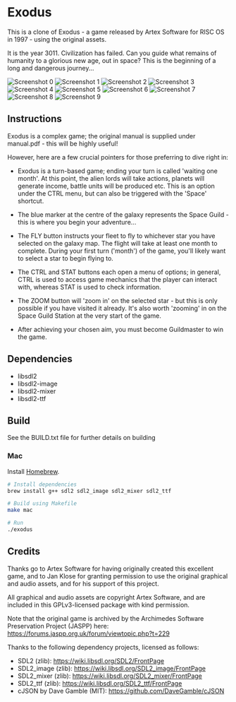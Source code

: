 # Exodus

This is a clone of Exodus - a game released by Artex Software for RISC OS in 1997 - using the original assets.

It is the year 3011. Civilization has failed. Can you guide what remains of humanity to a glorious new age, out in space? This is the beginning of a long and dangerous journey...

![Screenshot 0](screenshots/screenshot_00.png)
![Screenshot 1](screenshots/screenshot_01.png)
![Screenshot 2](screenshots/screenshot_02.png)
![Screenshot 3](screenshots/screenshot_03.png)
![Screenshot 4](screenshots/screenshot_04.png)
![Screenshot 5](screenshots/screenshot_05.png)
![Screenshot 6](screenshots/screenshot_06.png)
![Screenshot 7](screenshots/screenshot_07.png)
![Screenshot 8](screenshots/screenshot_08.png)
![Screenshot 9](screenshots/screenshot_09.png)

## Instructions
Exodus is a complex game; the original manual is supplied under manual.pdf - this will be highly useful!

However, here are a few crucial pointers for those preferring to dive right in:

* Exodus is a turn-based game; ending your turn is called 'waiting one month'. At this point, the alien lords will take actions, planets will generate income, battle units will be produced etc. This is an option under the CTRL menu, but can also be triggered with the 'Space' shortcut.

* The blue marker at the centre of the galaxy represents the Space Guild - this is where you begin your adventure...

* The FLY button instructs your fleet to fly to whichever star you have selected on the galaxy map. The flight will take at least one month to complete. During your first turn ('month') of the game, you'll likely want to select a star to begin flying to.

* The CTRL and STAT buttons each open a menu of options; in general, CTRL is used to access game mechanics that the player can interact with, whereas STAT is used to check information.

* The ZOOM button will 'zoom in' on the selected star - but this is only possible if you have visited it already. It's also worth 'zooming' in on the Space Guild Station at the very start of the game.

* After achieving your chosen aim, you must become Guildmaster to win the game.

## Dependencies

* libsdl2
* libsdl2-image
* libsdl2-mixer
* libsdl2-ttf

## Build
See the BUILD.txt file for further details on building

### Mac

Install [Homebrew](https://brew.sh/).

```bash
# Install dependencies
brew install g++ sdl2 sdl2_image sdl2_mixer sdl2_ttf

# Build using Makefile
make mac

# Run
./exodus
```

## Credits
Thanks go to Artex Software for having originally created this excellent game, and to Jan Klose for granting permission to use the original graphical and audio assets, and for his support of this project.

All graphical and audio assets are copyright Artex Software, and are included in this GPLv3-licensed package with kind permission.

Note that the original game is archived by the Archimedes Software Preservation Project (JASPP) here: https://forums.jaspp.org.uk/forum/viewtopic.php?t=229

Thanks to the following dependency projects, licensed as follows:
* SDL2 (zlib): https://wiki.libsdl.org/SDL2/FrontPage
* SDL2_image (zlib): https://wiki.libsdl.org/SDL2_image/FrontPage
* SDL2_mixer (zlib): https://wiki.libsdl.org/SDL2_mixer/FrontPage
* SDL2_ttf (zlib): https://wiki.libsdl.org/SDL2_ttf/FrontPage
* cJSON by Dave Gamble (MIT): https://github.com/DaveGamble/cJSON
